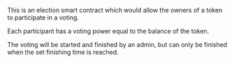 This is an election smart contract which would allow the owners of a token to participate in a voting.

Each participant has a voting power equal to the balance of the token.

The voting will be started and finished by an admin, but can only be finished when the set finishing time is reached.